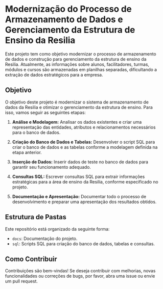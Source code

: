 # Modernização do Processo de Armazenamento de Dados e Gerenciamento da Estrutura de Ensino da Resilia

Este projeto tem como objetivo modernizar o processo de armazenamento de dados e construção para gerenciamento da estrutura de ensino da Resilia. Atualmente, as informações sobre alunos, facilitadores, turmas, módulos e cursos são armazenadas em planilhas separadas, dificultando a extração de dados estratégicos para a empresa.

## Objetivo

O objetivo deste projeto é modernizar o sistema de armazenamento de dados da Resilia e otimizar o gerenciamento da estrutura de ensino. Para isso, vamos seguir as seguintes etapas:

1. **Análise e Modelagem:** Analisar os dados existentes e criar uma representação das entidades, atributos e relacionamentos necessários para o banco de dados.

2. **Criação do Banco de Dados e Tabelas:** Desenvolver o script SQL para criar o banco de dados e as tabelas conforme a modelagem definida na etapa anterior.

3. **Inserção de Dados:** Inserir dados de teste no banco de dados para garantir seu funcionamento adequado.

4. **Consultas SQL:** Escrever consultas SQL para extrair informações estratégicas para a área de ensino da Resilia, conforme especificado no projeto.

5. **Documentação e Apresentação:** Documentar todo o processo de desenvolvimento e preparar uma apresentação dos resultados obtidos.

## Estrutura de Pastas

Este repositório está organizado da seguinte forma:

- `docs`: Documentação do projeto.
- `sql`: Scripts SQL para criação do banco de dados, tabelas e consultas.

## Como Contribuir

Contribuições são bem-vindas! Se deseja contribuir com melhorias, novas funcionalidades ou correções de bugs, por favor, abra uma issue ou envie um pull request.
